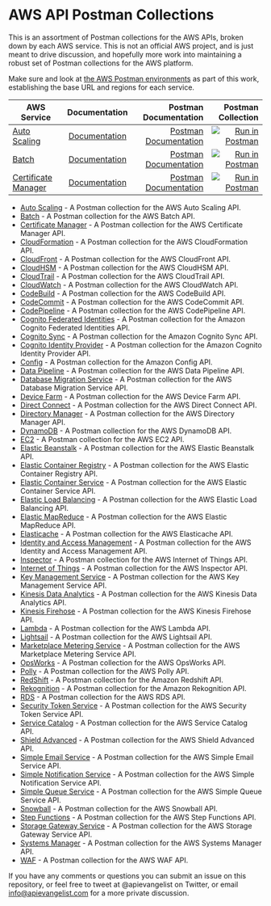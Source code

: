 # AWS API Postman Collections
This is an assortment of Postman collections for the AWS APIs, broken down by each AWS service. This is not an official AWS project, and is just meant to drive discussion, and hopefully more work into maintaining a robust set of Postman collections for the AWS platform.

Make sure and look at [the AWS Postman environments](environments.md) as part of this work, establishing the base URL and regions for each service.

| AWS Service | Documentation | Postman Documentation | Postman Collection |
| ------------- | :-------------: | -----: | -----: |
| [Auto Scaling](auto-scaling/README.md) | [Documentation](https://docs.aws.amazon.com/autoscaling/ec2/APIReference/Welcome.html) | [Postman Documentation](https://documenter.getpostman.com/view/35240/SW7Z2Tkj) |[![Run in Postman](https://run.pstmn.io/button.svg)](https://www.getpostman.com/run-collection/36ee4d2b75b4b808f17f) |
| [Batch](batch/README.md) | [Documentation](https://docs.aws.amazon.com/batch/latest/APIReference/Welcome.html) | [Postman Documentation](https://documenter.getpostman.com/view/35240/SW7Z2nYr) |[![Run in Postman](https://run.pstmn.io/button.svg)](https://www.getpostman.com/run-collection/128d365e471ce5789025) |
| [Certificate Manager](certificate-manager/README.md) | [Documentation](https://docs.aws.amazon.com/acm/latest/APIReference/Welcome.html) | [Postman Documentation](https://documenter.getpostman.com/view/35240/SW7XbV7y) |[![Run in Postman](https://run.pstmn.io/button.svg)](https://www.getpostman.com/run-collection/e5cbd6b6eac817242265) |

- [Auto Scaling](auto-scaling/README.md) - A Postman collection for the AWS Auto Scaling API.
- [Batch](batch/README.md) - A Postman collection for the AWS Batch API.
- [Certificate Manager](certificate-manager/README.md) - A Postman collection for the AWS Certificate Manager API.
- [CloudFormation](cloudformation/README.md) - A Postman collection for the AWS CloudFormation API.
- [CloudFront](cloudfront/README.md) - A Postman collection for the AWS CloudFront API.
- [CloudHSM](cloudhsm/README.md) - A Postman collection for the AWS CloudHSM API.
- [CloudTrail](cloudtrail/README.md) - A Postman collection for the AWS CloudTrail API.
- [CloudWatch](cloudwatch/README.md) - A Postman collection for the AWS CloudWatch API.
- [CodeBuild](codebuild/README.md) - A Postman collection for the AWS CodeBuild API.
- [CodeCommit](codecommit/README.md) - A Postman collection for the AWS CodeCommit API.
- [CodePipeline](codepipeline/README.md) - A Postman collection for the AWS CodePipeline API.
- [Cognito Federated Identities](cognito-federated-identities/README.md) - A Postman collection for the Amazon Cognito Federated Identities API.
- [Cognito Sync](cognito-sync/README.md) - A Postman collection for the Amazon Cognito Sync API.
- [Cognito Identity Provider](cognito-identity-provider/README.md) - A Postman collection for the Amazon Cognito Identity Provider API.
- [Config](config/README.md) - A Postman collection for the Amazon Config API.
- [Data Pipeline](data-pipeline/README.md) - A Postman collection for the AWS Data Pipeline API.
- [Database Migration Service](database-migration-service/README.md) - A Postman collection for the AWS Database Migration Service API.
- [Device Farm](device-farm/README.md) - A Postman collection for the AWS Device Farm API.
- [Direct Connect](direct-connect/README.md) - A Postman collection for the AWS Direct Connect API.
- [Directory Manager](directory-manager/README.md) - A Postman collection for the AWS Directory Manager API.
- [DynamoDB](dynamodb/README.md) - A Postman collection for the AWS DynamoDB API.
- [EC2](ec2/README.md) - A Postman collection for the AWS EC2 API.
- [Elastic Beanstalk](elastic-beanstalk/README.md) - A Postman collection for the AWS Elastic Beanstalk API.
- [Elastic Container Registry](elastic-container-registry/README.md) - A Postman collection for the AWS Elastic Container Registry API.
- [Elastic Container Service](elastic-container-service/README.md) - A Postman collection for the AWS Elastic Container Service API.
- [Elastic Load Balancing](elastic-load-balancing/README.md) - A Postman collection for the AWS Elastic Load Balancing API.
- [Elastic MapReduce](elastic-mapreduce/README.md) - A Postman collection for the AWS Elastic MapReduce API.
- [Elasticache](elasticache/README.md) - A Postman collection for the AWS Elasticache API.
- [Identity and Access Management](identity-and-access-management/README.md) - A Postman collection for the AWS Identity and Access Management API.
- [Inspector](internet-of-things/README.md) - A Postman collection for the AWS Internet of Things API.
- [Internet of Things](inspector/README.md) - A Postman collection for the AWS Inspector API.
- [Key Management Service](key-management-service/README.md) - A Postman collection for the AWS Key Management Service API.
- [Kinesis Data Analytics](kinesis-data-analytics/README.md) - A Postman collection for the AWS Kinesis Data Analytics API.
- [Kinesis Firehose](kinesis-firehose/README.md) - A Postman collection for the AWS Kinesis Firehose API.
- [Lambda](lambda/README.md) - A Postman collection for the AWS Lambda API.
- [Lightsail](lightsail/README.md) - A Postman collection for the AWS Lightsail API.
- [Marketplace Metering Service](marketplace-metering-service/README.md) - A Postman collection for the AWS Marketplace Metering Service API.
- [OpsWorks](opsworks/README.md) - A Postman collection for the AWS OpsWorks API.
- [Polly](polly/README.md) - A Postman collection for the AWS Polly API.
- [RedShift](redshift/README.md) - A Postman collection for the Amazon Redshift API.
- [Rekognition](rekognition/README.md) - A Postman collection for the Amazon Rekognition API.
- [RDS](rds/README.md) - A Postman collection for the AWS RDS API.
- [Security Token Service](security-token-service/README.md) - A Postman collection for the AWS Security Token Service API.
- [Service Catalog](service-catalog/README.md) - A Postman collection for the AWS Service Catalog API.
- [Shield Advanced](shield-advanced/README.md) - A Postman collection for the AWS Shield Advanced API.
- [Simple Email Service](simple-email-service/README.md) - A Postman collection for the AWS Simple Email Service API.
- [Simple Notification Service](simple-notification-service/README.md) - A Postman collection for the AWS Simple Notification Service API.
- [Simple Queue Service](simple-queue-service/README.md) - A Postman collection for the AWS Simple Queue Service API.
- [Snowball](snowball/README.md) - A Postman collection for the AWS Snowball API.
- [Step Functions](step-functions/README.md) - A Postman collection for the AWS Step Functions API.
- [Storage Gateway Service](storage-gateway-service/README.md) - A Postman collection for the AWS Storage Gateway Service API.
- [Systems Manager](systems-manager/README.md) - A Postman collection for the AWS Systems Manager API.
- [WAF](waf/README.md) - A Postman collection for the AWS WAF API.

If you have any comments or questions you can submit an issue on this repository, or feel free to tweet at @apievangelist on Twitter, or email info@apievangelist.com for a more private discussion.
